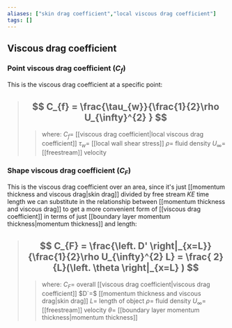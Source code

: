 ```yaml
---
aliases: ["skin drag coefficient","local viscous drag coefficient"]
tags: []
---
```


## Viscous drag coefficient 

### Point viscous drag coefficient ($C_{f}$)

This is the viscous drag coefficient at a specific point:

> ## $$ C_{f} = \frac{\tau_{w}}{\frac{1}{2}\rho U_{\infty}^{2} } $$ 
>> where:
>> $C_{f}=$ [[viscous drag coefficient|local viscous drag coefficient]]
>> $\tau_{w}=$ [[local wall shear stress]]
>> $\rho=$ fluid density
>> $U_{\infty}=$ [[freestream]] velocity


### Shape viscous drag coefficient ($C_{F}$)

This is the viscous drag coefficient over an area, since it's just [[momentum thickness and viscous drag|skin drag]] divided by free stream $KE$ time length we can substitute in the relationship between [[momentum thickness and viscous drag]] to get a more convenient form of [[viscous drag coefficient]] in terms of just [[boundary layer momentum thickness|momentum thickness]] and length:

> ## $$ C_{F} = \frac{\left. D' \right|_{x=L}}{\frac{1}{2}\rho  U_{\infty}^{2} L} = \frac{ 2}{L}(\left. \theta \right|_{x=L}  )  $$ 
>> where:
>> $C_{F}=$ overall [[viscous drag coefficient|viscous drag coefficient]]
>> $D`=$ [[momentum thickness and viscous drag|skin drag]]
>> $L=$ length of object
>> $\rho=$ fluid density
>> $U_{\infty}=$ [[freestream]] velocity
>> $\theta=$ [[boundary layer momentum thickness|momentum thickness]]
